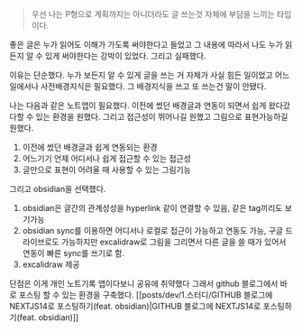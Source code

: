 > 우선 나는 P형으로 계획까지는 아니더라도 글 쓰는것 자체에 부담을 느끼는 타입이다.

좋은 글은 누가 읽어도 이해가 가도록 써야한다고 들었고 그 내용에 따라서 나도 누가 읽든지 알 수 있게 써야한다는 강박이 있었다. 그리고 실패했다.

이유는 단순했다. 누가 보든지 알 수 있게 글을 쓰는 거 자체가 사실 힘든 일이었고 어느 일에서나 사전배경지식은 필요했다. 그 배경지식을 쓰고 또 쓰는건 말이 안됐다.


나는 다음과 같은 노트앱이 필요했다.
이전에 썼던 배경글과 연동이 되면서 쉽게 왔다갔다할 수 있는 환경을 원했다. 그리고 접근성이 뛰어나길 원했고 그림으로 표현가능하길 원했다.
1. 이전에 썼던 배경글과 쉽게 연동되는 환경
2. 어느기기 언제 어디서나 쉽게 접근할 수 있는 접근성
3. 글만으로 표현이 어려울 때 사용할 수 있는 그림기능


그리고 obsidian을 선택했다.
1. obsidian은 글간의 관계성성을 hyperlink 같이 연결할 수 있음, 같은 tag끼리도 보기가능
2. obsidian sync를 이용하면 어디서나 로컬로 접근이 가능하고 연동도 가능, 구글 드라이브로도 가능하지만 excalidraw로 그림을 그리면서 다른 글을 쓸 때가 있어서 연동이 빠른 sync를 쓰기로 함.
3. excalidraw 제공

단점은 이게 개인 노트기록 앱이다보니 공유에 취약했다 그래서 github 블로그에서 바로 포스팅 할 수 있는 환경을 구축했다. [[posts/dev/1.스터디/GITHUB 블로그에 NEXTJS14로 포스팅하기(feat. obsidian)|GITHUB 블로그에 NEXTJS14로 포스팅하기(feat. obsidian)]]


